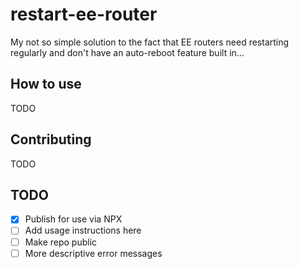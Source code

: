 # restart-ee-router
My not so simple solution to the fact that EE routers need restarting regularly and don't have an auto-reboot feature built in...

## How to use
 TODO

## Contributing
 TODO

## TODO

 - [x] Publish for use via NPX
 - [ ] Add usage instructions here
 - [ ] Make repo public
 - [ ] More descriptive error messages
